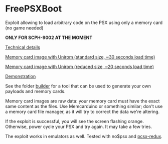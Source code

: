 # FreePSXBoot
Exploit allowing to load arbitrary code on the PSX using only a memory card (no game needed)

**ONLY FOR SCPH-9002 AT THE MOMENT**

[Technical details](exploit/EXPLOIT.md)

[Memory card image with Unirom (standard size, ~30 seconds load time)](exploit/freepsxboot-unirom-standard.mcd)

[Memory card image with Unirom (reduced size, ~20 seconds load time)](exploit/freepsxboot-unirom-reduced.mcd)

[Demonstration](https://www.youtube.com/watch?v=29DI-N45V40)

See the folder [builder](builder) for a tool that can be used to generate your own payloads and memory cards.

Memory card images are raw data: your memory card must have the exact same content as the files. Use Memcarduino or something similar; don't use a memory card file manager, as it will try to correct the data we're altering.

If the exploit is successful, you will see the screen flashing orange. Otherwise, power cycle your PSX and try again. It may take a few tries.

The exploit works in emulators as well. Tested with no$psx and [pcsx-redux](https://github.com/grumpycoders/pcsx-redux/).
